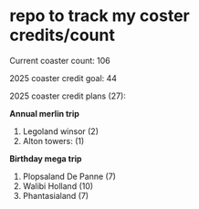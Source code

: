 # repo to track my coster credits/count

Current coaster count: 106

2025 coaster credit goal: 44

2025 coaster credit plans (27):

**Annual merlin trip**
1. Legoland winsor (2)
2. Alton towers: (1)

**Birthday mega trip**
1. Plopsaland De Panne (7)
2. Walibi Holland (10)
3. Phantasialand (7)
